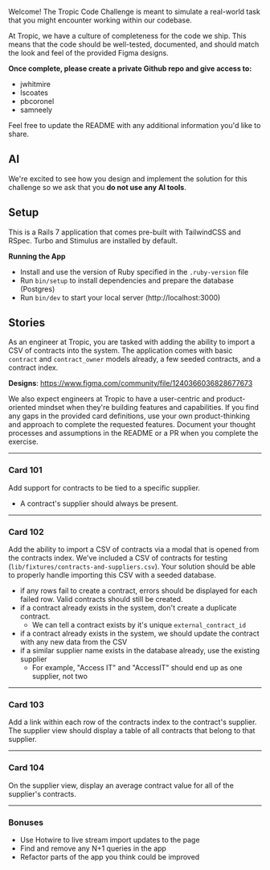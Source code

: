 Welcome! The Tropic Code Challenge is meant to simulate a real-world task that you might encounter working within our codebase.

At Tropic, we have a culture of completeness for the code we ship. This means that the code should be well-tested, documented, and should match the look and feel of the provided Figma designs.

**Once complete, please create a private Github repo and give access to:**
- jwhitmire
- lscoates
- pbcoronel
- samneely

Feel free to update the README with any additional information you'd like to share.

## AI

We're excited to see how you design and implement the solution for this challenge so we ask that you **do not use any AI tools**.

## Setup

This is a Rails 7 application that comes pre-built with TailwindCSS and RSpec. Turbo and Stimulus are installed by default.

**Running the App**
* Install and use the version of Ruby specified in the `.ruby-version` file
* Run `bin/setup` to install dependencies and prepare the database (Postgres)
* Run `bin/dev` to start your local server (http://localhost:3000)

## Stories

As an engineer at Tropic, you are tasked with adding the ability to import a CSV of contracts into the system. The application comes with basic `contract` and `contract_owner` models already, a few seeded contracts, and a contract index.

**Designs**: https://www.figma.com/community/file/1240366036828677673

We also expect engineers at Tropic to have a user-centric and product-oriented mindset when they're building features and capabilities. If you find any gaps in the provided card definitions, use your own product-thinking and approach to complete the requested features. Document your thought processes and assumptions in the README or a PR when you complete the exercise.

---

### Card 101
Add support for contracts to be tied to a specific supplier.
- A contract's supplier should always be present.

---

### Card 102
Add the ability to import a CSV of contracts via a modal that is opened from the contracts index. We've included a CSV of contracts for testing (`lib/fixtures/contracts-and-suppliers.csv`). Your solution should be able to properly handle importing this CSV with a seeded database.
- if any rows fail to create a contract, errors should be displayed for each failed row. Valid contracts should still be created.
- if a contract already exists in the system, don't create a duplicate contract.
    - We can tell a contract exists by it's unique `external_contract_id`
- if a contract already exists in the system, we should update the contract with any new data from the CSV
- if a similar supplier name exists in the database already, use the existing supplier
    - For example, "Access IT" and "AccessIT" should end up as one supplier, not two

---

### Card 103
Add a link within each row of the contracts index to the contract's supplier. The supplier view should display a table of all contracts that belong to that supplier.

---

### Card 104
On the supplier view, display an average contract value for all of the supplier's contracts.

---

### Bonuses

- Use Hotwire to live stream import updates to the page
- Find and remove any N+1 queries in the app
- Refactor parts of the app you think could be improved
